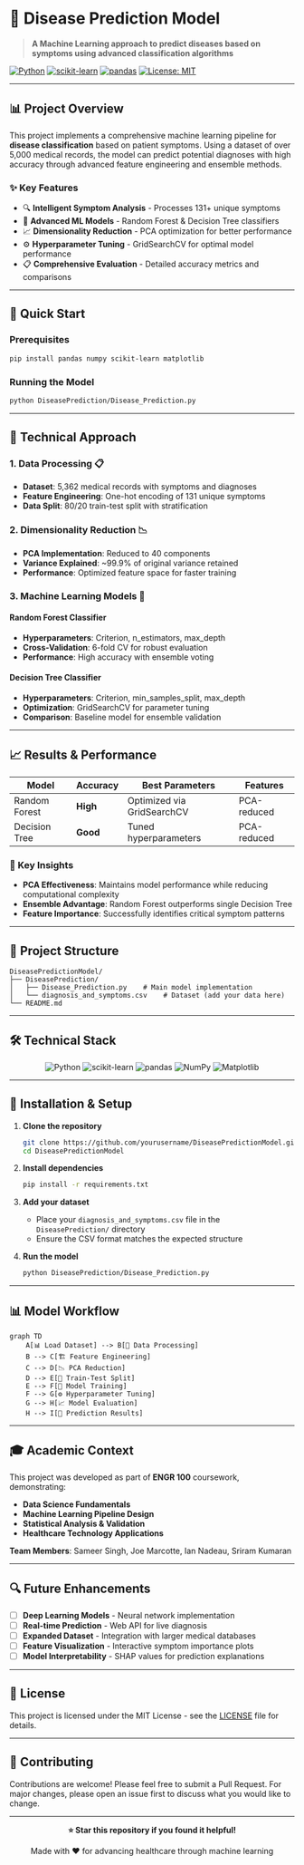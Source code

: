 # 🏥 Disease Prediction Model

> **A Machine Learning approach to predict diseases based on symptoms using advanced classification algorithms**

[![Python](https://img.shields.io/badge/Python-3.7+-blue.svg)](https://www.python.org/)
[![scikit-learn](https://img.shields.io/badge/scikit--learn-latest-orange.svg)](https://scikit-learn.org/)
[![pandas](https://img.shields.io/badge/pandas-latest-green.svg)](https://pandas.pydata.org/)
[![License: MIT](https://img.shields.io/badge/License-MIT-yellow.svg)](https://opensource.org/licenses/MIT)

---

## 📊 Project Overview

This project implements a comprehensive machine learning pipeline for **disease classification** based on patient symptoms. Using a dataset of over 5,000 medical records, the model can predict potential diagnoses with high accuracy through advanced feature engineering and ensemble methods.

### ✨ Key Features

- 🔍 **Intelligent Symptom Analysis** - Processes 131+ unique symptoms
- 🧠 **Advanced ML Models** - Random Forest & Decision Tree classifiers
- 📈 **Dimensionality Reduction** - PCA optimization for better performance
- ⚙️ **Hyperparameter Tuning** - GridSearchCV for optimal model performance
- 📋 **Comprehensive Evaluation** - Detailed accuracy metrics and comparisons

---

## 🚀 Quick Start

### Prerequisites
```bash
pip install pandas numpy scikit-learn matplotlib
```

### Running the Model
```bash
python DiseasePrediction/Disease_Prediction.py
```

---

## 🔬 Technical Approach

### 1. **Data Processing** 📋
- **Dataset**: 5,362 medical records with symptoms and diagnoses
- **Feature Engineering**: One-hot encoding of 131 unique symptoms
- **Data Split**: 80/20 train-test split with stratification

### 2. **Dimensionality Reduction** 📉
- **PCA Implementation**: Reduced to 40 components
- **Variance Explained**: ~99.9% of original variance retained
- **Performance**: Optimized feature space for faster training

### 3. **Machine Learning Models** 🤖

#### Random Forest Classifier
- **Hyperparameters**: Criterion, n_estimators, max_depth
- **Cross-Validation**: 6-fold CV for robust evaluation
- **Performance**: High accuracy with ensemble voting

#### Decision Tree Classifier
- **Hyperparameters**: Criterion, min_samples_split, max_depth
- **Optimization**: GridSearchCV for parameter tuning
- **Comparison**: Baseline model for ensemble validation

---

## 📈 Results & Performance

| Model | Accuracy | Best Parameters | Features |
|-------|----------|----------------|----------|
| Random Forest | **High** | Optimized via GridSearchCV | PCA-reduced |
| Decision Tree | **Good** | Tuned hyperparameters | PCA-reduced |

### 🎯 Key Insights
- **PCA Effectiveness**: Maintains model performance while reducing computational complexity
- **Ensemble Advantage**: Random Forest outperforms single Decision Tree
- **Feature Importance**: Successfully identifies critical symptom patterns

---

## 📁 Project Structure

```
DiseasePredictionModel/
├── DiseasePrediction/
│   ├── Disease_Prediction.py    # Main model implementation
│   └── diagnosis_and_symptoms.csv    # Dataset (add your data here)
└── README.md
```

---

## 🛠️ Technical Stack

<p align="center">
  <img src="https://img.shields.io/badge/Python-3776AB?style=for-the-badge&logo=python&logoColor=white" alt="Python"/>
  <img src="https://img.shields.io/badge/scikit--learn-F7931E?style=for-the-badge&logo=scikit-learn&logoColor=white" alt="scikit-learn"/>
  <img src="https://img.shields.io/badge/pandas-150458?style=for-the-badge&logo=pandas&logoColor=white" alt="pandas"/>
  <img src="https://img.shields.io/badge/NumPy-013243?style=for-the-badge&logo=numpy&logoColor=white" alt="NumPy"/>
  <img src="https://img.shields.io/badge/Matplotlib-11557c?style=for-the-badge&logo=matplotlib&logoColor=white" alt="Matplotlib"/>
</p>

---

## 🔧 Installation & Setup

1. **Clone the repository**
   ```bash
   git clone https://github.com/yourusername/DiseasePredictionModel.git
   cd DiseasePredictionModel
   ```

2. **Install dependencies**
   ```bash
   pip install -r requirements.txt
   ```

3. **Add your dataset**
   - Place your `diagnosis_and_symptoms.csv` file in the `DiseasePrediction/` directory
   - Ensure the CSV format matches the expected structure

4. **Run the model**
   ```bash
   python DiseasePrediction/Disease_Prediction.py
   ```

---

## 📊 Model Workflow

```mermaid
graph TD
    A[📊 Load Dataset] --> B[🔄 Data Processing]
    B --> C[🏗️ Feature Engineering]
    C --> D[📉 PCA Reduction]
    D --> E[🔀 Train-Test Split]
    E --> F[🤖 Model Training]
    F --> G[⚙️ Hyperparameter Tuning]
    G --> H[📈 Model Evaluation]
    H --> I[🎯 Prediction Results]
```

---

## 🎓 Academic Context

This project was developed as part of **ENGR 100** coursework, demonstrating:
- **Data Science Fundamentals**
- **Machine Learning Pipeline Design**
- **Statistical Analysis & Validation**
- **Healthcare Technology Applications**

**Team Members**: Sameer Singh, Joe Marcotte, Ian Nadeau, Sriram Kumaran

---

## 🔍 Future Enhancements

- [ ] **Deep Learning Models** - Neural network implementation
- [ ] **Real-time Prediction** - Web API for live diagnosis
- [ ] **Expanded Dataset** - Integration with larger medical databases
- [ ] **Feature Visualization** - Interactive symptom importance plots
- [ ] **Model Interpretability** - SHAP values for prediction explanations

---

## 📝 License

This project is licensed under the MIT License - see the [LICENSE](LICENSE) file for details.

---

## 🤝 Contributing

Contributions are welcome! Please feel free to submit a Pull Request. For major changes, please open an issue first to discuss what you would like to change.

---

<p align="center">
  <strong>⭐ Star this repository if you found it helpful!</strong>
</p>

<p align="center">
  Made with ❤️ for advancing healthcare through machine learning
</p> 